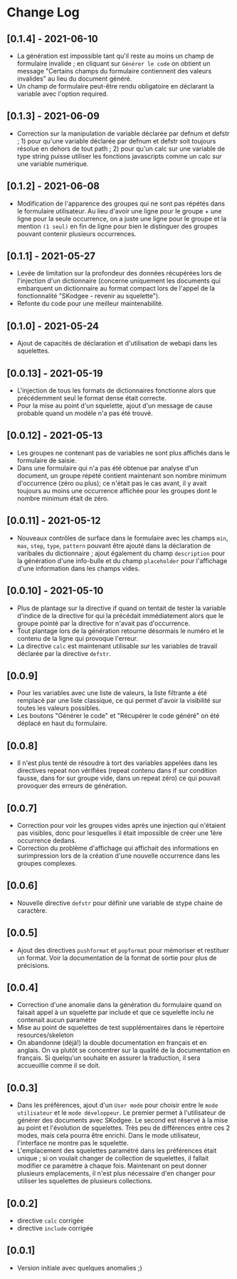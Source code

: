 # Change Log

## [0.1.4] - 2021-06-10

- La génération est impossible tant qu'il reste au moins un champ de formulaire invalide ; en cliquant sur `Générer le code` on obtient
un message "Certains champs du formulaire contiennent des valeurs invalides" au lieu du document généré.
- Un champ de formulaire peut-être rendu obligatoire en déclarant la variable avec l'option required.

## [0.1.3] - 2021-06-09

- Correction sur la manipulation de variable déclarée par defnum et defstr ; 1) pour qu'une variable déclarée par defnum et defstr
soit toujours résolue en dehors de tout path ; 2) pour qu'un calc sur une variable de type string puisse utiliser
les fonctions javascripts comme un calc sur une variable numérique.

## [0.1.2] - 2021-06-08

- Modification de l'apparence des groupes qui ne sont pas répétés dans le formulaire utilisateur. Au lieu d'avoir
une ligne pour le groupe + une ligne pour la seule occurrence, on a juste une ligne pour le groupe et la mention `(1 seul)` en
fin de ligne pour bien le distinguer des groupes pouvant contenir plusieurs occurrences.

## [0.1.1] - 2021-05-27

- Levée de limitation sur la profondeur des données récupérées lors de l'injection d'un dictionnaire
(concerne uniquement les documents qui embarquent un dictionnaire au format compact lors de
l'appel de la fonctionnalité "SKodgee - revenir au squelette").
- Refonte du code pour une meilleur maintenabilité.

## [0.1.0] - 2021-05-24

- Ajout de capacités de déclaration et d'utilisation de webapi dans les squelettes.

## [0.0.13] - 2021-05-19

- L'injection de tous les formats de dictionnaires fonctionne alors que précédemment seul le format dense était correcte.  
- Pour la mise au point d'un squelette, ajout d'un message de cause probable quand un modèle n'a pas été trouvé.

## [0.0.12] - 2021-05-13

- Les groupes ne contenant pas de variables ne sont plus affichés dans le formulaire de saisie.
- Dans une formulaire qui n'a pas été obtenue par analyse d'un document, un groupe répété contient maintenant
son nombre minimum d'occurrence (zéro ou plus); ce n'était pas le cas avant, il y avait toujours
au moins une occurrence affichée pour les groupes dont le nombre minimum était de zéro.

## [0.0.11] - 2021-05-12

- Nouveaux contrôles de surface dans le formulaire avec les champs `min`, `max`, `step`, `type`, `pattern` pouvant être ajouté
dans la déclaration de varibales du dictionnaire ; ajout également du champ `description` pour la génération d'une info-bulle et
du champ `placeholder` pour l'affichage d'une information dans les champs vides.

## [0.0.10] - 2021-05-10

- Plus de plantage sur la directive if quand on tentait de tester la variable d'indice de la directive for qui la précédait
immédiatement alors que le groupe pointé par la directive for n'avait pas d'occurrence.
- Tout plantage lors de la génération retourne désormais le numéro et le contenu de la ligne qui provoque l'erreur.
- La directive `calc` est maintenant utilisable sur les variables de travail déclarée par la directive `defstr`.

## [0.0.9]

- Pour les variables avec une liste de valeurs, la liste filtrante a été remplacé par une liste classique, ce qui permet
d'avoir la visibilité sur toutes les valeurs possibles.
- Les boutons "Générer le code" et "Récupérer le code généré" on été déplacé en haut du formulaire.

## [0.0.8]

- Il n'est plus tenté de résoudre à tort des variables appelées dans les directives repeat
non vérifiées (repeat contenu dans if sur condition fausse, dans for sur groupe vide, dans un repeat zéro)
ce qui pouvait provoquer des erreurs de génération.

## [0.0.7]

- Correction pour voir les groupes vides après une injection qui n'étaient pas visibles, donc pour lesquelles il était
impossible de créer une 1ère occurrence dedans.
- Correction du problème d'affichage qui affichait des informations en surimpression lors de la création
d'une nouvelle occurrence dans les groupes complexes.

## [0.0.6]

- Nouvelle directive `defstr` pour définir une variable de stype chaine de caractère.

## [0.0.5]

- Ajout des directives `pushformat` et `popformat` pour mémoriser et restituer un format. Voir la documentation de la format de sortie
pour plus de précisions.

## [0.0.4]

- Correction d'une anomalie dans la génération du formulaire quand on faisait appel à un squelette par include et que ce
squelette inclu ne contenait aucun paramètre
- Mise au point de squelettes de test supplémentaires dans le répertoire resources/skeleton
- On abandonne (déjà!) la double documentation en français et en anglais. On va plutôt se concentrer sur la qualité de la documentation
en français. Si quelqu'un souhaite en assurer la traduction, il sera accueuillie comme il se doit.

## [0.0.3]

- Dans les préférences, ajout d'un `User mode` pour choisir entre le `mode utilisateur` et le `mode développeur`.
Le premier permet à l'utilisateur de générer des documents avec SKodgee. Le second est réservé à la mise au point et l'évolution de squelettes.
Très peu de différences entre ces 2 modes, mais cela pourra être enrichi. Dans le mode utilisateur, l'interface ne montre pas le squelette.
- L'emplacement des squelettes paramétré dans les préférences était unique ; si on voulait changer de collection de squelettes, il fallait
modifier ce paramètre à chaque fois. Maintenant on peut donner plusieurs emplacements, il n'est plus nécessaire d'en changer pour utiliser
les squelettes de plusieurs collections.

## [0.0.2]

- directive `calc` corrigée
- directive `include` corrigée

## [0.0.1]

- Version initiale avec quelques anomalies ;)
